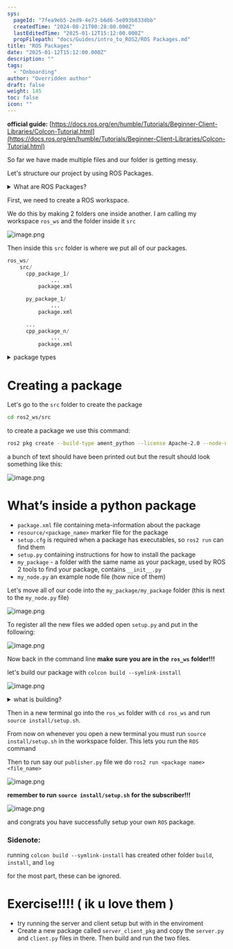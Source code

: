 ```yaml
---
sys:
  pageId: "7fea9eb5-2ed9-4e73-b6d6-5e093b833dbb"
  createdTime: "2024-08-21T00:28:00.000Z"
  lastEditedTime: "2025-01-12T15:12:00.000Z"
  propFilepath: "docs/Guides/intro_to_ROS2/ROS Packages.md"
title: "ROS Packages"
date: "2025-01-12T15:12:00.000Z"
description: ""
tags:
  - "Onboarding"
author: "Overridden author"
draft: false
weight: 145
toc: false
icon: ""
---
```


**official guide:** [https://docs.ros.org/en/humble/Tutorials/Beginner-Client-Libraries/Colcon-Tutorial.html](https://docs.ros.org/en/humble/Tutorials/Beginner-Client-Libraries/Colcon-Tutorial.html)

So far we have made multiple files and our folder is getting messy.

Let's structure our project by using ROS Packages.

<details>

<summary>What are ROS Packages?</summary>

ROS Packages are, as the name implies, packages of code that are highly sharable between ROS developers.

They consist of a folder, `package.xml` file, and source code

```python
      cpp_package_1/
		      ... imagine much code files here ..
          package.xml
```

</details>

First, we need to create a ROS workspace.

We do this by making 2 folders one inside another. I am calling my workspace `ros_ws` and the folder inside it `src`

![image.png](https://prod-files-secure.s3.us-west-2.amazonaws.com/d518164a-d88e-44d1-a4ee-3adb3bd8bce0/70706947-fd18-4537-a67b-e12946812d31/image.png?X-Amz-Algorithm=AWS4-HMAC-SHA256&X-Amz-Content-Sha256=UNSIGNED-PAYLOAD&X-Amz-Credential=ASIAZI2LB4667XUVOR3Q%2F20250605%2Fus-west-2%2Fs3%2Faws4_request&X-Amz-Date=20250605T190122Z&X-Amz-Expires=3600&X-Amz-Security-Token=IQoJb3JpZ2luX2VjEHIaCXVzLXdlc3QtMiJIMEYCIQCfGp8owvUkAntQqI%2BZUv8bnxFHCD%2B1nano0%2Bss8PMsSwIhANwzVHSlnom3JjPOd904gnsU4Or05YuCjx5Vl39RNESGKv8DCEsQABoMNjM3NDIzMTgzODA1IgyEwk08o1pMc5SS85kq3APzRGbwTG7mIRyYnMe5RMeCYgqBMwI2MBfcy%2Bl0in6Gh%2F4jsrFTBbehxVZoADvfBkoNRpd7uuOUWDfADOq4a9p3CgoR6aI5%2FbLTfKY1lJfJOtvKIocT7v%2FUUh8ahrh5yK1wtSYeBdLESjOQpUEYMFPBaO4vU3Ld2TXspsYR4axdK4wh6l278q0o1m76PlFSMUyKZGd94uazqsyHc350%2BhGaHurEopf7dAzD7lcfuDRyagbuNE1C9n5zTxWW%2BRn8cpKL8zsCyxg1LKz0YsTgzmkeUC8v1IXwAzHVk5ZpGX1U%2BFIZcRAE%2Fvp1tsl3%2F3XTo3DMO5KgHLfpZEHNq2%2Fk7e6S39S8s3MPdDly1zmWpk0EnuLVF%2FJjgbWYUXg75I05DVFmYfjMwypduKx%2FL%2FlTn8WnVai1QcFk59dAlrOGvti9NVp3Wdcud%2BTPrM5eWrYhS3ZrIpIVFVJ9uBo0cAdkTviGcwE2Zsn4J9xKYFIZaD%2FTlAF44MW5guKIr352%2FQNeQIr0UoD%2F2HMDrxgflGdpoOHdWo4%2FZ3UQFON7K1aUJRm0N6oadngstCft90oU%2FSROgJOESDIwOqvNIvGW6tFaEVXrNh2ysn55bjsT2XlgX4WdVdI9uzewGXgwiBBmgjCbs4fCBjqkAajmz%2FbT9d2xAaRMVaHHEmoP2Ue9mpTpvvEj3geVzTqQyCxONN4U8S9gzXfcEb8l%2FzQ%2Bjqb3YZaBjufWF2kPrQFjEC1db2AqqgcAexr%2Fabo8RSL2GX5a210BMvsKIA1gFVtkQNUHfRK9E7z0b%2BWE4mulani7%2B4N6nsCpDXLyV%2FAyXMrzLuUqeYMa45GMXgKjotItZ2EjIwzUkiAultfmmXahsbGn&X-Amz-Signature=64c17eeebcb02f839035d0be31e19968466d96b014fbd1d0f5844b75c6960ca0&X-Amz-SignedHeaders=host&x-id=GetObject)

Then inside this `src` folder is where we put all of our packages.

```python
ros_ws/
    src/
      cpp_package_1/
		      ...
          package.xml

      py_package_1/
		      ...
          package.xml

      ...
      cpp_package_n/
		      ...
          package.xml

```

<details>

<summary>package types</summary>

packages can be either `C++` or python.

the intern file structure is different for each but for this guide we will stick to creating python packages

</details>

# Creating a package

Let's go to the `src` folder to create the package

```bash
cd ros2_ws/src
```

to create a package we use this command:

```bash
ros2 pkg create --build-type ament_python --license Apache-2.0 --node-name my_node my_package
```

a bunch of text should have been printed out but the result should look something like this:

![image.png](https://prod-files-secure.s3.us-west-2.amazonaws.com/d518164a-d88e-44d1-a4ee-3adb3bd8bce0/e6cf1e3f-8512-4a3e-b131-079f800bf3e8/image.png?X-Amz-Algorithm=AWS4-HMAC-SHA256&X-Amz-Content-Sha256=UNSIGNED-PAYLOAD&X-Amz-Credential=ASIAZI2LB4667XUVOR3Q%2F20250605%2Fus-west-2%2Fs3%2Faws4_request&X-Amz-Date=20250605T190122Z&X-Amz-Expires=3600&X-Amz-Security-Token=IQoJb3JpZ2luX2VjEHIaCXVzLXdlc3QtMiJIMEYCIQCfGp8owvUkAntQqI%2BZUv8bnxFHCD%2B1nano0%2Bss8PMsSwIhANwzVHSlnom3JjPOd904gnsU4Or05YuCjx5Vl39RNESGKv8DCEsQABoMNjM3NDIzMTgzODA1IgyEwk08o1pMc5SS85kq3APzRGbwTG7mIRyYnMe5RMeCYgqBMwI2MBfcy%2Bl0in6Gh%2F4jsrFTBbehxVZoADvfBkoNRpd7uuOUWDfADOq4a9p3CgoR6aI5%2FbLTfKY1lJfJOtvKIocT7v%2FUUh8ahrh5yK1wtSYeBdLESjOQpUEYMFPBaO4vU3Ld2TXspsYR4axdK4wh6l278q0o1m76PlFSMUyKZGd94uazqsyHc350%2BhGaHurEopf7dAzD7lcfuDRyagbuNE1C9n5zTxWW%2BRn8cpKL8zsCyxg1LKz0YsTgzmkeUC8v1IXwAzHVk5ZpGX1U%2BFIZcRAE%2Fvp1tsl3%2F3XTo3DMO5KgHLfpZEHNq2%2Fk7e6S39S8s3MPdDly1zmWpk0EnuLVF%2FJjgbWYUXg75I05DVFmYfjMwypduKx%2FL%2FlTn8WnVai1QcFk59dAlrOGvti9NVp3Wdcud%2BTPrM5eWrYhS3ZrIpIVFVJ9uBo0cAdkTviGcwE2Zsn4J9xKYFIZaD%2FTlAF44MW5guKIr352%2FQNeQIr0UoD%2F2HMDrxgflGdpoOHdWo4%2FZ3UQFON7K1aUJRm0N6oadngstCft90oU%2FSROgJOESDIwOqvNIvGW6tFaEVXrNh2ysn55bjsT2XlgX4WdVdI9uzewGXgwiBBmgjCbs4fCBjqkAajmz%2FbT9d2xAaRMVaHHEmoP2Ue9mpTpvvEj3geVzTqQyCxONN4U8S9gzXfcEb8l%2FzQ%2Bjqb3YZaBjufWF2kPrQFjEC1db2AqqgcAexr%2Fabo8RSL2GX5a210BMvsKIA1gFVtkQNUHfRK9E7z0b%2BWE4mulani7%2B4N6nsCpDXLyV%2FAyXMrzLuUqeYMa45GMXgKjotItZ2EjIwzUkiAultfmmXahsbGn&X-Amz-Signature=3715588930a53cfc2d87dde52a6deb2b4d87d31532436c245e1639809fb6dfa9&X-Amz-SignedHeaders=host&x-id=GetObject)

# What’s inside a python package

- `package.xml` file containing meta-information about the package
- `resource/<package_name>` marker file for the package
- `setup.cfg` is required when a package has executables, so `ros2 run` can find them
- `setup.py` containing instructions for how to install the package
- `my_package` - a folder with the same name as your package, used by ROS 2 tools to find your package, contains `__init__.py`
- `my_node.py` an example node file (how nice of them)

Let's move all of our code into the `my_package/my_package` folder (this is next to the `my_node.py` file)

![image.png](https://prod-files-secure.s3.us-west-2.amazonaws.com/d518164a-d88e-44d1-a4ee-3adb3bd8bce0/9ce58f11-0da9-4d3e-b86d-506a9685d378/image.png?X-Amz-Algorithm=AWS4-HMAC-SHA256&X-Amz-Content-Sha256=UNSIGNED-PAYLOAD&X-Amz-Credential=ASIAZI2LB4667XUVOR3Q%2F20250605%2Fus-west-2%2Fs3%2Faws4_request&X-Amz-Date=20250605T190122Z&X-Amz-Expires=3600&X-Amz-Security-Token=IQoJb3JpZ2luX2VjEHIaCXVzLXdlc3QtMiJIMEYCIQCfGp8owvUkAntQqI%2BZUv8bnxFHCD%2B1nano0%2Bss8PMsSwIhANwzVHSlnom3JjPOd904gnsU4Or05YuCjx5Vl39RNESGKv8DCEsQABoMNjM3NDIzMTgzODA1IgyEwk08o1pMc5SS85kq3APzRGbwTG7mIRyYnMe5RMeCYgqBMwI2MBfcy%2Bl0in6Gh%2F4jsrFTBbehxVZoADvfBkoNRpd7uuOUWDfADOq4a9p3CgoR6aI5%2FbLTfKY1lJfJOtvKIocT7v%2FUUh8ahrh5yK1wtSYeBdLESjOQpUEYMFPBaO4vU3Ld2TXspsYR4axdK4wh6l278q0o1m76PlFSMUyKZGd94uazqsyHc350%2BhGaHurEopf7dAzD7lcfuDRyagbuNE1C9n5zTxWW%2BRn8cpKL8zsCyxg1LKz0YsTgzmkeUC8v1IXwAzHVk5ZpGX1U%2BFIZcRAE%2Fvp1tsl3%2F3XTo3DMO5KgHLfpZEHNq2%2Fk7e6S39S8s3MPdDly1zmWpk0EnuLVF%2FJjgbWYUXg75I05DVFmYfjMwypduKx%2FL%2FlTn8WnVai1QcFk59dAlrOGvti9NVp3Wdcud%2BTPrM5eWrYhS3ZrIpIVFVJ9uBo0cAdkTviGcwE2Zsn4J9xKYFIZaD%2FTlAF44MW5guKIr352%2FQNeQIr0UoD%2F2HMDrxgflGdpoOHdWo4%2FZ3UQFON7K1aUJRm0N6oadngstCft90oU%2FSROgJOESDIwOqvNIvGW6tFaEVXrNh2ysn55bjsT2XlgX4WdVdI9uzewGXgwiBBmgjCbs4fCBjqkAajmz%2FbT9d2xAaRMVaHHEmoP2Ue9mpTpvvEj3geVzTqQyCxONN4U8S9gzXfcEb8l%2FzQ%2Bjqb3YZaBjufWF2kPrQFjEC1db2AqqgcAexr%2Fabo8RSL2GX5a210BMvsKIA1gFVtkQNUHfRK9E7z0b%2BWE4mulani7%2B4N6nsCpDXLyV%2FAyXMrzLuUqeYMa45GMXgKjotItZ2EjIwzUkiAultfmmXahsbGn&X-Amz-Signature=3acab70e64dd8a9e58bf17cadaf14157d27aa60557839ae55ae2de9dbdd86344&X-Amz-SignedHeaders=host&x-id=GetObject)

To register all the new files we added open `setup.py` and put in the following:

![image.png](https://prod-files-secure.s3.us-west-2.amazonaws.com/d518164a-d88e-44d1-a4ee-3adb3bd8bce0/1cd7c262-4cae-4496-9d75-c178537d24a2/image.png?X-Amz-Algorithm=AWS4-HMAC-SHA256&X-Amz-Content-Sha256=UNSIGNED-PAYLOAD&X-Amz-Credential=ASIAZI2LB4667XUVOR3Q%2F20250605%2Fus-west-2%2Fs3%2Faws4_request&X-Amz-Date=20250605T190122Z&X-Amz-Expires=3600&X-Amz-Security-Token=IQoJb3JpZ2luX2VjEHIaCXVzLXdlc3QtMiJIMEYCIQCfGp8owvUkAntQqI%2BZUv8bnxFHCD%2B1nano0%2Bss8PMsSwIhANwzVHSlnom3JjPOd904gnsU4Or05YuCjx5Vl39RNESGKv8DCEsQABoMNjM3NDIzMTgzODA1IgyEwk08o1pMc5SS85kq3APzRGbwTG7mIRyYnMe5RMeCYgqBMwI2MBfcy%2Bl0in6Gh%2F4jsrFTBbehxVZoADvfBkoNRpd7uuOUWDfADOq4a9p3CgoR6aI5%2FbLTfKY1lJfJOtvKIocT7v%2FUUh8ahrh5yK1wtSYeBdLESjOQpUEYMFPBaO4vU3Ld2TXspsYR4axdK4wh6l278q0o1m76PlFSMUyKZGd94uazqsyHc350%2BhGaHurEopf7dAzD7lcfuDRyagbuNE1C9n5zTxWW%2BRn8cpKL8zsCyxg1LKz0YsTgzmkeUC8v1IXwAzHVk5ZpGX1U%2BFIZcRAE%2Fvp1tsl3%2F3XTo3DMO5KgHLfpZEHNq2%2Fk7e6S39S8s3MPdDly1zmWpk0EnuLVF%2FJjgbWYUXg75I05DVFmYfjMwypduKx%2FL%2FlTn8WnVai1QcFk59dAlrOGvti9NVp3Wdcud%2BTPrM5eWrYhS3ZrIpIVFVJ9uBo0cAdkTviGcwE2Zsn4J9xKYFIZaD%2FTlAF44MW5guKIr352%2FQNeQIr0UoD%2F2HMDrxgflGdpoOHdWo4%2FZ3UQFON7K1aUJRm0N6oadngstCft90oU%2FSROgJOESDIwOqvNIvGW6tFaEVXrNh2ysn55bjsT2XlgX4WdVdI9uzewGXgwiBBmgjCbs4fCBjqkAajmz%2FbT9d2xAaRMVaHHEmoP2Ue9mpTpvvEj3geVzTqQyCxONN4U8S9gzXfcEb8l%2FzQ%2Bjqb3YZaBjufWF2kPrQFjEC1db2AqqgcAexr%2Fabo8RSL2GX5a210BMvsKIA1gFVtkQNUHfRK9E7z0b%2BWE4mulani7%2B4N6nsCpDXLyV%2FAyXMrzLuUqeYMa45GMXgKjotItZ2EjIwzUkiAultfmmXahsbGn&X-Amz-Signature=02bcaa2e583305cd5ea3195978697052a28c45123b025bb56964532b86585af9&X-Amz-SignedHeaders=host&x-id=GetObject)

Now back in the command line **make sure you are in the** **`ros_ws`** **folder!!!**

let's build our package with `colcon build --symlink-install`

![image.png](https://prod-files-secure.s3.us-west-2.amazonaws.com/d518164a-d88e-44d1-a4ee-3adb3bd8bce0/2f2a0d27-b173-48fd-b189-5f5c0ce65619/image.png?X-Amz-Algorithm=AWS4-HMAC-SHA256&X-Amz-Content-Sha256=UNSIGNED-PAYLOAD&X-Amz-Credential=ASIAZI2LB4667XUVOR3Q%2F20250605%2Fus-west-2%2Fs3%2Faws4_request&X-Amz-Date=20250605T190122Z&X-Amz-Expires=3600&X-Amz-Security-Token=IQoJb3JpZ2luX2VjEHIaCXVzLXdlc3QtMiJIMEYCIQCfGp8owvUkAntQqI%2BZUv8bnxFHCD%2B1nano0%2Bss8PMsSwIhANwzVHSlnom3JjPOd904gnsU4Or05YuCjx5Vl39RNESGKv8DCEsQABoMNjM3NDIzMTgzODA1IgyEwk08o1pMc5SS85kq3APzRGbwTG7mIRyYnMe5RMeCYgqBMwI2MBfcy%2Bl0in6Gh%2F4jsrFTBbehxVZoADvfBkoNRpd7uuOUWDfADOq4a9p3CgoR6aI5%2FbLTfKY1lJfJOtvKIocT7v%2FUUh8ahrh5yK1wtSYeBdLESjOQpUEYMFPBaO4vU3Ld2TXspsYR4axdK4wh6l278q0o1m76PlFSMUyKZGd94uazqsyHc350%2BhGaHurEopf7dAzD7lcfuDRyagbuNE1C9n5zTxWW%2BRn8cpKL8zsCyxg1LKz0YsTgzmkeUC8v1IXwAzHVk5ZpGX1U%2BFIZcRAE%2Fvp1tsl3%2F3XTo3DMO5KgHLfpZEHNq2%2Fk7e6S39S8s3MPdDly1zmWpk0EnuLVF%2FJjgbWYUXg75I05DVFmYfjMwypduKx%2FL%2FlTn8WnVai1QcFk59dAlrOGvti9NVp3Wdcud%2BTPrM5eWrYhS3ZrIpIVFVJ9uBo0cAdkTviGcwE2Zsn4J9xKYFIZaD%2FTlAF44MW5guKIr352%2FQNeQIr0UoD%2F2HMDrxgflGdpoOHdWo4%2FZ3UQFON7K1aUJRm0N6oadngstCft90oU%2FSROgJOESDIwOqvNIvGW6tFaEVXrNh2ysn55bjsT2XlgX4WdVdI9uzewGXgwiBBmgjCbs4fCBjqkAajmz%2FbT9d2xAaRMVaHHEmoP2Ue9mpTpvvEj3geVzTqQyCxONN4U8S9gzXfcEb8l%2FzQ%2Bjqb3YZaBjufWF2kPrQFjEC1db2AqqgcAexr%2Fabo8RSL2GX5a210BMvsKIA1gFVtkQNUHfRK9E7z0b%2BWE4mulani7%2B4N6nsCpDXLyV%2FAyXMrzLuUqeYMa45GMXgKjotItZ2EjIwzUkiAultfmmXahsbGn&X-Amz-Signature=7096f8cc162aaef0fca110e58fff9aebc8decb9245ce6a14bb7a025da9edf1bd&X-Amz-SignedHeaders=host&x-id=GetObject)

<details>

<summary>what is building?</summary>

if you are a CS major at Rose-Hulman you will learn the answer to this in CSSE132

but TLDR; is it combines all the code files into one program that can be run easily 

</details>

Then in a new terminal go into the `ros_ws` folder with `cd ros_ws` and run `source install/setup.sh`. 

From now on whenever you open a new terminal you must run `source install/setup.sh` in the workspace folder. This lets you run the `ROS` command

Then to run say our `publisher.py` file we do `ros2 run <package name> <file_name>`

![image.png](https://prod-files-secure.s3.us-west-2.amazonaws.com/d518164a-d88e-44d1-a4ee-3adb3bd8bce0/4f4b1219-3a44-4632-aa0a-ce3471699f59/image.png?X-Amz-Algorithm=AWS4-HMAC-SHA256&X-Amz-Content-Sha256=UNSIGNED-PAYLOAD&X-Amz-Credential=ASIAZI2LB4667XUVOR3Q%2F20250605%2Fus-west-2%2Fs3%2Faws4_request&X-Amz-Date=20250605T190122Z&X-Amz-Expires=3600&X-Amz-Security-Token=IQoJb3JpZ2luX2VjEHIaCXVzLXdlc3QtMiJIMEYCIQCfGp8owvUkAntQqI%2BZUv8bnxFHCD%2B1nano0%2Bss8PMsSwIhANwzVHSlnom3JjPOd904gnsU4Or05YuCjx5Vl39RNESGKv8DCEsQABoMNjM3NDIzMTgzODA1IgyEwk08o1pMc5SS85kq3APzRGbwTG7mIRyYnMe5RMeCYgqBMwI2MBfcy%2Bl0in6Gh%2F4jsrFTBbehxVZoADvfBkoNRpd7uuOUWDfADOq4a9p3CgoR6aI5%2FbLTfKY1lJfJOtvKIocT7v%2FUUh8ahrh5yK1wtSYeBdLESjOQpUEYMFPBaO4vU3Ld2TXspsYR4axdK4wh6l278q0o1m76PlFSMUyKZGd94uazqsyHc350%2BhGaHurEopf7dAzD7lcfuDRyagbuNE1C9n5zTxWW%2BRn8cpKL8zsCyxg1LKz0YsTgzmkeUC8v1IXwAzHVk5ZpGX1U%2BFIZcRAE%2Fvp1tsl3%2F3XTo3DMO5KgHLfpZEHNq2%2Fk7e6S39S8s3MPdDly1zmWpk0EnuLVF%2FJjgbWYUXg75I05DVFmYfjMwypduKx%2FL%2FlTn8WnVai1QcFk59dAlrOGvti9NVp3Wdcud%2BTPrM5eWrYhS3ZrIpIVFVJ9uBo0cAdkTviGcwE2Zsn4J9xKYFIZaD%2FTlAF44MW5guKIr352%2FQNeQIr0UoD%2F2HMDrxgflGdpoOHdWo4%2FZ3UQFON7K1aUJRm0N6oadngstCft90oU%2FSROgJOESDIwOqvNIvGW6tFaEVXrNh2ysn55bjsT2XlgX4WdVdI9uzewGXgwiBBmgjCbs4fCBjqkAajmz%2FbT9d2xAaRMVaHHEmoP2Ue9mpTpvvEj3geVzTqQyCxONN4U8S9gzXfcEb8l%2FzQ%2Bjqb3YZaBjufWF2kPrQFjEC1db2AqqgcAexr%2Fabo8RSL2GX5a210BMvsKIA1gFVtkQNUHfRK9E7z0b%2BWE4mulani7%2B4N6nsCpDXLyV%2FAyXMrzLuUqeYMa45GMXgKjotItZ2EjIwzUkiAultfmmXahsbGn&X-Amz-Signature=2d96c38c0d2b47271ac6f6c15f536aa774fbe6ac9a9b503b42c790208f1a9b6a&X-Amz-SignedHeaders=host&x-id=GetObject)

**remember to run** **`source install/setup.sh`** **for the subscriber!!!**

![image.png](https://prod-files-secure.s3.us-west-2.amazonaws.com/d518164a-d88e-44d1-a4ee-3adb3bd8bce0/02121119-dad4-49ec-8356-c956108b4243/image.png?X-Amz-Algorithm=AWS4-HMAC-SHA256&X-Amz-Content-Sha256=UNSIGNED-PAYLOAD&X-Amz-Credential=ASIAZI2LB4667XUVOR3Q%2F20250605%2Fus-west-2%2Fs3%2Faws4_request&X-Amz-Date=20250605T190122Z&X-Amz-Expires=3600&X-Amz-Security-Token=IQoJb3JpZ2luX2VjEHIaCXVzLXdlc3QtMiJIMEYCIQCfGp8owvUkAntQqI%2BZUv8bnxFHCD%2B1nano0%2Bss8PMsSwIhANwzVHSlnom3JjPOd904gnsU4Or05YuCjx5Vl39RNESGKv8DCEsQABoMNjM3NDIzMTgzODA1IgyEwk08o1pMc5SS85kq3APzRGbwTG7mIRyYnMe5RMeCYgqBMwI2MBfcy%2Bl0in6Gh%2F4jsrFTBbehxVZoADvfBkoNRpd7uuOUWDfADOq4a9p3CgoR6aI5%2FbLTfKY1lJfJOtvKIocT7v%2FUUh8ahrh5yK1wtSYeBdLESjOQpUEYMFPBaO4vU3Ld2TXspsYR4axdK4wh6l278q0o1m76PlFSMUyKZGd94uazqsyHc350%2BhGaHurEopf7dAzD7lcfuDRyagbuNE1C9n5zTxWW%2BRn8cpKL8zsCyxg1LKz0YsTgzmkeUC8v1IXwAzHVk5ZpGX1U%2BFIZcRAE%2Fvp1tsl3%2F3XTo3DMO5KgHLfpZEHNq2%2Fk7e6S39S8s3MPdDly1zmWpk0EnuLVF%2FJjgbWYUXg75I05DVFmYfjMwypduKx%2FL%2FlTn8WnVai1QcFk59dAlrOGvti9NVp3Wdcud%2BTPrM5eWrYhS3ZrIpIVFVJ9uBo0cAdkTviGcwE2Zsn4J9xKYFIZaD%2FTlAF44MW5guKIr352%2FQNeQIr0UoD%2F2HMDrxgflGdpoOHdWo4%2FZ3UQFON7K1aUJRm0N6oadngstCft90oU%2FSROgJOESDIwOqvNIvGW6tFaEVXrNh2ysn55bjsT2XlgX4WdVdI9uzewGXgwiBBmgjCbs4fCBjqkAajmz%2FbT9d2xAaRMVaHHEmoP2Ue9mpTpvvEj3geVzTqQyCxONN4U8S9gzXfcEb8l%2FzQ%2Bjqb3YZaBjufWF2kPrQFjEC1db2AqqgcAexr%2Fabo8RSL2GX5a210BMvsKIA1gFVtkQNUHfRK9E7z0b%2BWE4mulani7%2B4N6nsCpDXLyV%2FAyXMrzLuUqeYMa45GMXgKjotItZ2EjIwzUkiAultfmmXahsbGn&X-Amz-Signature=e17e0dca33a44a0097fd66a642e3b1593e47844ec0ec88d86cfaa3a30f809d4f&X-Amz-SignedHeaders=host&x-id=GetObject)

and congrats you have successfully setup your own `ROS` package.

### Sidenote:

running `colcon build --symlink-install` has created other folder `build`, `install`, and `log`

for the most part, these can be ignored.

# Exercise!!!! ( ik u love them )

- try running the server and client setup but with in the enviroment
- Create a new package called `server_client_pkg` and copy the `server.py` and `client.py` files in there. Then build and run the two files.

